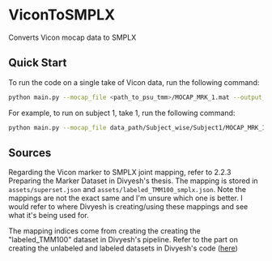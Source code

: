 # ViconToSMPLX
Converts Vicon mocap data to SMPLX

## Quick Start
To run the code on a single take of Vicon data, run the following command:
```bash
python main.py --mocap_file <path_to_psu_tmm>/MOCAP_MRK_1.mat --output_file <path_to_output>/output.pkl
```

For example, to run on subject 1, take 1, run the following command:
```bash
python main.py --mocap_file data_path/Subject_wise/Subject1/MOCAP_MRK_1.mat --output_file output1.pkl
```

## Sources

Regarding the Vicon marker to SMPLX joint mapping, refer to 2.2.3 Preparing the Marker Dataset in Divyesh's thesis. The mapping is stored in `assets/superset.json` and `assets/labeled_TMM100_smplx.json`. Note the mappings are not the exact same and I'm unsure which one is better. I would refer to where Divyesh is creating/using these mappings and see what it's being used for.

The mapping indices come from creating the creating the "labeled_TMM100" dataset in Divyesh's pipeline. Refer to the part on creating the unlabeled and labeled datasets in Divyesh's code ([here](https://github.com/Divyesh-Johri/soma?tab=readme-ov-file#prepare-body-model-and-co))